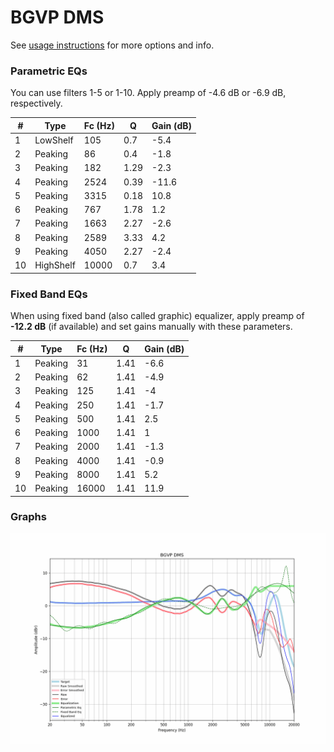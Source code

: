 # BGVP DMS
See [usage instructions](https://github.com/jaakkopasanen/AutoEq#usage) for more options and info.

### Parametric EQs
You can use filters 1-5 or 1-10. Apply preamp of -4.6 dB or -6.9 dB, respectively.

|   # | Type      |   Fc (Hz) |    Q |   Gain (dB) |
|-----|-----------|-----------|------|-------------|
|   1 | LowShelf  |       105 | 0.7  |        -5.4 |
|   2 | Peaking   |        86 | 0.4  |        -1.8 |
|   3 | Peaking   |       182 | 1.29 |        -2.3 |
|   4 | Peaking   |      2524 | 0.39 |       -11.6 |
|   5 | Peaking   |      3315 | 0.18 |        10.8 |
|   6 | Peaking   |       767 | 1.78 |         1.2 |
|   7 | Peaking   |      1663 | 2.27 |        -2.6 |
|   8 | Peaking   |      2589 | 3.33 |         4.2 |
|   9 | Peaking   |      4050 | 2.27 |        -2.4 |
|  10 | HighShelf |     10000 | 0.7  |         3.4 |

### Fixed Band EQs
When using fixed band (also called graphic) equalizer, apply preamp of **-12.2 dB** (if available) and set gains manually with these parameters.

|   # | Type    |   Fc (Hz) |    Q |   Gain (dB) |
|-----|---------|-----------|------|-------------|
|   1 | Peaking |        31 | 1.41 |        -6.6 |
|   2 | Peaking |        62 | 1.41 |        -4.9 |
|   3 | Peaking |       125 | 1.41 |        -4   |
|   4 | Peaking |       250 | 1.41 |        -1.7 |
|   5 | Peaking |       500 | 1.41 |         2.5 |
|   6 | Peaking |      1000 | 1.41 |         1   |
|   7 | Peaking |      2000 | 1.41 |        -1.3 |
|   8 | Peaking |      4000 | 1.41 |        -0.9 |
|   9 | Peaking |      8000 | 1.41 |         5.2 |
|  10 | Peaking |     16000 | 1.41 |        11.9 |

### Graphs
![](./BGVP%20DMS.png)
